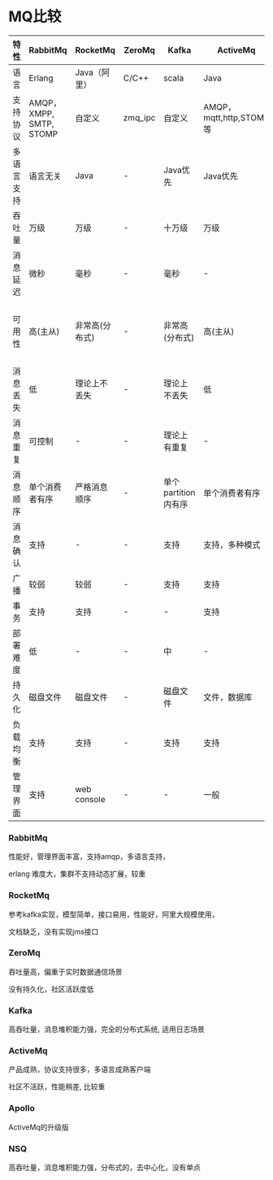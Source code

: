 # MQ比较

|    特性    |        RabbitMq         |    RocketMq    | ZeroMq  |        Kafka        |        ActiveMq         |    Apollo    |      NSQ       |
| ---------- | ----------------------- | -------------- | ------- | ------------------- | ----------------------- | ------------ | -------------- |
| 语言       | Erlang                  | Java（阿里）   | C/C++   | scala               | Java                    | Java         | Go             |
| 支持协议   | AMQP，XMPP, SMTP, STOMP | 自定义         | zmq_ipc | 自定义              | AMQP，mqtt,http,STOMP等 | 多           | -              |
| 多语言支持 | 语言无关                | Java           | -       | Java优先            | Java优先                | Java优先     | 语言无关       |
| 吞吐量     | 万级                    | 万级           | -       | 十万级              | 万级                    | -            | -              |
| 消息延迟   | 微秒                    | 毫秒           | -       | 毫秒                | -                       | -            | 微秒           |
| 可用性     | 高(主从)                | 非常高(分布式) | -       | 非常高(分布式)        | 高(主从)                | -            | 非常高(分布式) |
| 消息丢失   | 低                      | 理论上不丢失   | -       | 理论上不丢失          | 低                      | -            | -              |
| 消息重复   | 可控制                  | -              | -       | 理论上有重复        | -                       | -            | 有可能重复     |
| 消息顺序   | 单个消费者有序           | 严格消息顺序     | -        | 单个partition内有序    | 单个消费者有序          | -            | 严格消息顺序   |
| 消息确认   | 支持                    | -              | -       | 支持                | 支持，多种模式            | -            | -              |
| 广播       | 较弱                    | 较弱           | -        | 支持                 | 支持                    | 支持         | 支持              |
| 事务       | 支持                    | 支持           | -       | -                   | 支持                    | 支持         | -              |
| 部署难度   | 低                      | -              | -       | 中                  | -                       | -            | 低             |
| 持久化     | 磁盘文件                | 磁盘文件       | -       | 磁盘文件              | 文件，数据库               | 文件，数据库     | 文件              |
| 负载均衡   | 支持                    | 支持           | -      | 支持                 | 支持                    | 支持         | 支持         |
| 管理界面   | 支持                    | web console    | -       | -                   | 一般                    | -            | 支持           |


### RabbitMq

性能好，管理界面丰富，支持amqp，多语言支持，

erlang 难度大，集群不支持动态扩展，较重

### RocketMq

参考kafka实现，模型简单，接口易用，性能好，阿里大规模使用，

文档缺乏，没有实现jms接口

### ZeroMq

吞吐量高，偏重于实时数据通信场景

没有持久化，社区活跃度低

### Kafka

高吞吐量，消息堆积能力强，完全的分布式系统, 适用日志场景

### ActiveMq

产品成熟，协议支持很多，多语言成熟客户端

社区不活跃，性能稍差, 比较重

### Apollo

ActiveMq的升级版

### NSQ

高吞吐量，消息堆积能力强，分布式的，去中心化，没有单点